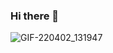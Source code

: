 ### Hi there 👋

<!--
**mimalson/mimalson** is a ✨ _special_ ✨ repository because its `README.md` (this file) appears on your GitHub profile.

Here are some ideas to get you started:

- 🔭 I’m currently working on my porfolio
- 🌱 I’m currently learning React JS
- 👯 I’m looking to collaborate on open source project
- 🤔 I’m looking for help with ...
- 💬 Ask me about ...
- 📫 How to reach me: twitter (http://twitter.com/simply_meenat)
- 😄 Pronouns: she/her
- ⚡ Fun fact: I love spaghetti, I mean who doesn't

-->
![GIF-220402_131947](https://user-images.githubusercontent.com/87755052/161383768-0ae94591-26d7-48e5-94c8-0e51a52b5a57.gif)

